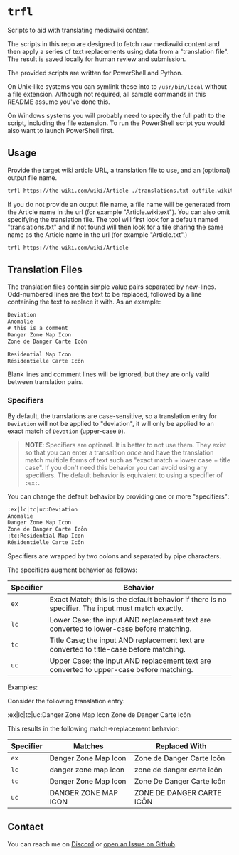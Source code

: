 # `trfl`

Scripts to aid with translating mediawiki content.

The scripts in this repo are designed to fetch raw mediawiki content and then apply a series of text replacements using data from a "translation file". The result is saved locally for human review and submission.

The provided scripts are written for PowerShell and Python.

On Unix-like systems you can symlink these into to `/usr/bin/local` without a file extension. Although not required, all sample commands in this README assume you've done this.

On Windows systems you will probably need to specify the full path to the script, including the file extension. To run the PowerShell script you would also want to launch PowerShell first.

## Usage

Provide the target wiki article URL, a translation file to use, and an (optional) output file name.

```bash
trfl https://the-wiki.com/wiki/Article ./translations.txt outfile.wikitext
```

If you do not provide an output file name, a file name will be generated from the Article name in the url (for example "Article.wikitext"). You can also omit specifying the translation file. The tool will first look for a default named "translations.txt" and if not found will then look for a file sharing the same name as the Article name in the url (for example "Article.txt".)

```bash
trfl https://the-wiki.com/wiki/Article
```

## Translation Files

The translation files contain simple value pairs separated by new-lines.  Odd-numbered lines are the text to be replaced, followed by a line containing the text to replace it with. As an example:

```txt
Deviation
Anomalie
# this is a comment
Danger Zone Map Icon
Zone de Danger Carte Icôn

Residential Map Icon
Résidentielle Carte Icôn
```

Blank lines and comment lines will be ignored, but they are only valid between translation pairs.

### Specifiers

By default, the translations are case-sensitive, so a translation entry for `Deviation` will not be applied to "deviation", it will only be applied to an exact match of `Devation` (upper-case `D`). 

> **NOTE**: Specifiers are optional. It is better to not use them. They exist so that you can enter a transaltion _once_ and have the translation match multiple forms of text such as "exact match + lower case + title case". If you don't need this behavior you can avoid using any specifiers. The default behavior is equivalent to using a specifier of `:ex:`.

You can change the default behavior by providing one or more "specifiers":

```txt
:ex|lc|tc|uc:Deviation
Anomalie
Danger Zone Map Icon
Zone de Danger Carte Icôn
:tc:Residential Map Icon
Résidentielle Carte Icôn
```

Specifiers are wrapped by two colons and separated by pipe characters.

The specifiers augment behavior as follows:

| Specifier | Behavior |
|-|-|
| `ex` | Exact Match; this is the default behavior if there is no specifier. The input must match exactly. |
| `lc` | Lower Case; the input AND replacement text are converted to lower-case before matching. |
| `tc` | Title Case; the input AND replacement text are converted to title-case before matching. |
| `uc` | Upper Case; the input AND replacement text are converted to upper-case before matching. |

Examples:

Consider the following translation entry:

:ex|lc|tc|uc:Danger Zone Map Icon
Zone de Danger Carte Icôn

This results in the following match->replacement behavior:

| Specifier | Matches | Replaced With |
|-|-|-|
| `ex` | Danger Zone Map Icon | Zone de Danger Carte Icôn |
| `lc` | danger zone map icon | zone de danger carte icôn |
| `tc` | Danger Zone Map Icon | Zone De Danger Carte Icôn |
| `uc` | DANGER ZONE MAP ICON | ZONE DE DANGER CARTE ICÔN |

## Contact

You can reach me on [Discord](https://discordapp.com/users/307684202080501761) or [open an Issue on Github](https://github.com/wilson0x4d/trfl/issues/new/choose).
